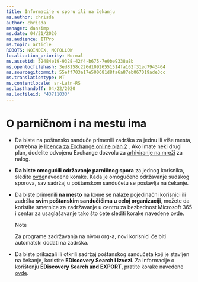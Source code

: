 ```yaml
---
title: Informacije o sporu ili na čekanju
ms.author: chrisda
author: chrisda
manager: dansimp
ms.date: 04/21/2020
ms.audience: ITPro
ms.topic: article
ROBOTS: NOINDEX, NOFOLLOW
localization_priority: Normal
ms.assetid: 52484e19-9328-42f4-b675-7e0be9338a8b
ms.openlocfilehash: 3ed8158c226d10926551514fa162f31ed7943464
ms.sourcegitcommit: 55eff703a17e500681d8fa6a87eb067019ade3cc
ms.translationtype: MT
ms.contentlocale: sr-Latn-RS
ms.lasthandoff: 04/22/2020
ms.locfileid: "43711033"
---
```

# <a name="about-litigation-holds-and-in-place-holds"></a>O parničnom i na mestu ima

- Da biste na poštansko sanduče primenili zadrška za jednu ili više mesta, potrebna je [licenca za Exchange online plan 2](https://docs.microsoft.com/office365/servicedescriptions/office-365-platform-service-description/office-365-plan-options) . Ako imate neki drugi plan, dodelite odvojenu Exchange dozvolu za [arhiviranje na mreži](https://docs.microsoft.com/office365/servicedescriptions/exchange-online-archiving-service-description/exchange-online-archiving-service-description) za nalog. 
    
- **Da biste omogućili održavanje parničnog spora** za jednog korisnika, sledite [ovde](https://docs.microsoft.com/office365/SecurityCompliance/place-a-mailbox-on-litigation-hold)navedene korake. Kada je omogućeno održavanje sudskog sporova, sav sadržaj u poštanskom sandučetu se postavlja na čekanje.
    
- Da biste primenili **na mesto** na kome se nalaze pojedinačni korisnici ili zadrška **svim poštanskim sandučićima u celoj organizaciji**, možete da koristite smernice za zadržavanje u centru za bezbednost Microsoft 365 i centar za usaglašavanje tako što ćete slediti korake navedene [ovde](https://docs.microsoft.com/Office365/securitycompliance/retention-policies ).
    
    > [!NOTE]
    > Za programe zadržavanja na nivou org-a, novi korisnici će biti automatski dodati na zadrška. 
  
- Da biste prikazali ili otkrili sadržaj poštanskog sandučeta koji je stavljen na čekanje, koristite **EDiscovery Search i Izvezi**. Za informacije o korištenju **EDiscovery Search and EXPORT**, pratite korake navedene [ovde](https://docs.microsoft.com/office365/securitycompliance/export-search-results).
    

